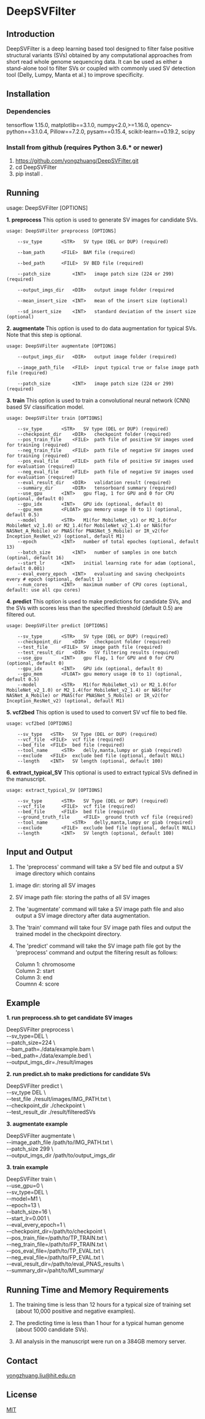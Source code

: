 # DeepSVFilter
## Introduction 
DeepSVFilter is a deep learning based tool designed to filter false positive structural variants (SVs) obtained by any computational approaches from short read whole genome sequencing data. It can be used as either a stand-alone tool to filter SVs or coupled with commonly used SV detection tool (Delly, Lumpy, Manta et al.) to improve specificity.

## Installation
### Dependencies
tensorflow 1.15.0, matplotlib==3.1.0, numpy<2.0,>=1.16.0, opencv-python==3.1.0.4, Pillow==7.2.0, pysam==0.15.4, scikit-learn==0.19.2, scipy
### Install from github (requires Python 3.6.* or newer)
1. https://github.com/yongzhuang/DeepSVFilter.git
2. cd DeepSVFilter
3. pip install .

## Running
usage: DeepSVFilter [OPTIONS]  

**1. preprocess**
      This option is used to generate SV images for candidate SVs.

	usage: DeepSVFilter preprocess [OPTIONS]  

		--sv_type		<STR>	SV type (DEL or DUP) (required)  
	
		--bam_path		<FILE>	BAM file (required)  
	
		--bed_path		<FILE>	SV BED file (required)  
	
		--patch_size		<INT>	image patch size (224 or 299) (required)  
	
		--output_imgs_dir	<DIR>	output image folder (required  
	
		--mean_insert_size	<INT>	mean of the insert size (optional)  
	
		--sd_insert_size	<INT>	standard deviation of the insert size (optional)  

**2. augmentate**
      This option is used to do data augmentation for typical SVs. Note that this step is optional.

	usage: DeepSVFilter augmentate [OPTIONS]   

		--output_imgs_dir	<DIR>	output image folder (required)
		
		--image_path_file	<FILE>	input typical true or false image path file (required)
		
		--patch_size		<INT>	image patch size (224 or 299) (required)  

**3. train**
      This option is used to train a convolutional neural network (CNN) based SV classification model.  

	usage: DeepSVFilter train [OPTIONS]   

		--sv_type		<STR>	SV type (DEL or DUP) (required)  
		--checkpoint_dir	<DIR>	checkpoint folder (required)  
		--pos_train_file	<FILE>	path file of positive SV images used for training (required)  
		--neg_train_file	<FILE>	path file of negative SV images used for training (required)  
		--pos_eval_file		<FILE>	path file of positive SV images used for evaluation (required)  
		--neg_eval_file		<FILE>	path file of negative SV images used for evaluation (required)  
		--eval_result_dir	<DIR>	validation result (required)  
		--summary_dir		<DIR>	tensorboard summary (required)  
		--use_gpu		<INT>	gpu flag, 1 for GPU and 0 for CPU (optional, default 0)  
		--gpu_idx		<INT>	GPU idx (optional, default 0)  
		--gpu_mem		<FLOAT>	gpu memory usage (0 to 1) (optional, default 0.5)  
		--model			<STR>	M1(for MobileNet_v1) or M2_1.0(for MobileNet_v2_1.0) or M2_1.4(for MobileNet_v2_1.4) or NAS(for NASNet_A_Mobile) or PNAS(for PNASNet_5_Mobile) or IR_v2(for Inception_ResNet_v2) (optional, default M1)  
		--epoch 		<INT>	number of total epoches (optional, default 13)  
		--batch_size		<INT>	number of samples in one batch (optinal, default 16)  
		--start_lr		<INT>	initial learning rate for adam (optional, default 0.001)  
		--eval_every_epoch	<INT>	evaluating and saving checkpoints every # epoch (optional, default 1)  
		--num_cores		<INT>	maximum number of CPU cores (optional, default: use all cpu cores)   

**4. predict**
      This option is used to make predictions for candidate SVs, and the SVs with scores less than the specified threshold (default 0.5) are filtered out.  

	usage: DeepSVFilter predict [OPTIONS]  

		--sv_type		<STR>	SV type (DEL or DUP) (required)  
		--checkpoint_dir	<DIR>	checkpoint folder (required)  
		--test_file		<FILE>	SV image path file (required)  
		--test_result_dir	<DIR>	SV filtering results (required)  
		--use_gpu		<INT>	gpu flag, 1 for GPU and 0 for CPU (optional, default 0)  
		--gpu_idx		<INT>	GPU idx (optional, default 0)  
		--gpu_mem		<FLOAT>	gpu memory usage (0 to 1) (optional, default 0.5)  
		--model			<STR>	M1(for MobileNet_v1) or M2_1.0(for MobileNet_v2_1.0) or M2_1.4(for MobileNet_v2_1.4) or NAS(for NASNet_A_Mobile) or PNAS(for PNASNet_5_Mobile) or IR_v2(for Inception_ResNet_v2) (optional, default M1)   

**5. vcf2bed**
	This option is used to used to convert SV vcf file to bed file.  

	usage: vcf2bed [OPTIONS]  

		--sv_type	<STR>	SV Type (DEL or DUP) (required)  
		--vcf_file	<FILE>	vcf file (required)  
		--bed_file	<FILE>	bed file (required)  
		--tool_name 	<STR>	delly,manta,lumpy or giab (required)  
		--exclude	<FILE>	exclude bed file (optional, default NULL)  
		--length	<INT>	SV length (optional, default 100)  

**6. extract_typical_SV**
	This optional is used to extract typical SVs defined in the manuscript.  

	usage: extract_typical_SV [OPTIONS]  

		--sv_type		<STR>	SV Type (DEL or DUP) (required)  
		--vcf_file		<FILE>	vcf file (required)  
		--bed_file		<FILE>	bed file (required)  
		--ground_truth_file 	<FILE>	ground truth vcf file (required)  
		--tool_name 		<STR>	delly,manta,lumpy or giab (required)  
		--exclude		<FILE>	exclude bed file (optional, default NULL)  
		--length		<INT>	SV length (optional, default 100)  

## Input and Output

1. The 'preprocess' command will take a SV bed file and output a SV image directory which contains  

1) image dir: storing all SV images  

2) SV image path file: storing the paths of all SV images  

2. The 'augmentate' command will take a SV image path file and also output a SV image directory after data augmentation.  

3. The 'train' command will take four SV image path files and output the trained model in the checkpoint directory.  

4. The 'predict' command will take the SV image path file got by the 'preprocess' command and output the filtering result  as follows:  
   
   Column 1: chromosome  
   Column 2: start  
   Column 3: end  
   Coumnn 4: score   

## Example

**1. run preprocess.sh to get candidate SV images**  

 DeepSVFilter preprocess \  
        --sv_type=DEL \  
        --patch_size=224 \  
        --bam_path=./data/example.bam \  
        --bed_path=./data/example.bed \  
        --output_imgs_dir=./result/images  

**2. run predict.sh to make predictions for candidate SVs**  

 DeepSVFilter predict \  
 	--sv_type DEL \  
 	--test_file ./result/images/IMG_PATH.txt \  
 	--checkpoint_dir ./checkpoint \  
 	--test_result_dir ./result/filteredSVs
	
**3. augmentate example**

 DeepSVFilter augmentate \   
    --image_path_file /path/to/IMG_PATH.txt \    
    --patch_size 299 \  
    --output_imgs_dir /path/to/output_imgs_dir
    
**3. train example**

 DeepSVFilter train \   
        --use_gpu=0 \   
        --sv_type=DEL \   
        --model=M1 \  
        --epoch=13 \   
        --batch_size=16 \     
        --start_lr=0.001 \     
        --eval_every_epoch=1 \   
        --checkpoint_dir=/path/to/checkpoint \   
        --pos_train_file=/path/to/TP_TRAIN.txt \   
        --neg_train_file=/path/to/FP_TRAIN.txt \  
        --pos_eval_file=/path/to/TP_EVAL.txt \   
        --neg_eval_file=/path/to/FP_EVAL.txt \    
        --eval_result_dir=/path/to/eval_PNAS_results \  
        --summary_dir=/paht/to/M1_summary/  

## Running Time and Memory Requirements

1. The training time is less than 12 hours for a typical size of training set (about 10,000 positive and negative examples).  

2. The predicting time is less than 1 hour for a typical human genome (about 5000 candidate SVs).  

3. All analysis in the manuscript were run on a 384GB memory server.  

## Contact 
   yongzhuang.liu@hit.edu.cn
   
## License
[MIT](https://github.com/yongzhuang/TumorCNV/blob/master/LICENSE)
